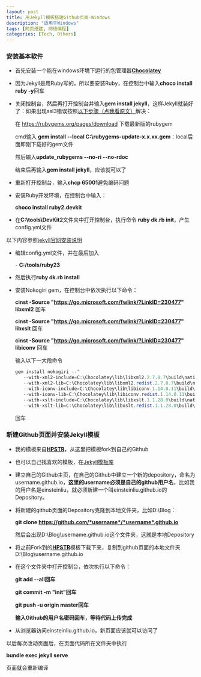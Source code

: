 ```yaml
---
layout: post
title: 用Jekyll模板搭建Github页面-Windows
description: "适用于Windows"
tags: [网页搭建, 网络编程]
categories: [Tech, Others]
---
```

### 安装基本软件

- 首先安装一个能在windows环境下运行的包管理器[**Chocolatey**](https://chocolatey.org/)

- 因为Jekyll是用Ruby写的，所以要安装Ruby，在控制台中输入**choco install ruby -y**回车

- 关闭控制台，然后再打开控制台并输入**gem install jekyll**，这样Jekyll就装好了：如果出现ssl3错误按照[以下步骤（点我看原文）](https://gist.github.com/luislavena/f064211759ee0f806c88)解决：

  在 https://rubygems.org/pages/download 下载最新版的rubygem

  cmd输入 **gem install --local C:\rubygems-update-x.x.xx.gem**：local后面即刚下载好的gem文件

  然后输入**update_rubygems --no-ri --no-rdoc**

  结束后再输入**gem install jekyll**，应该就可以了

- 重新打开控制台，输入**chcp 65001**避免编码问题

- 安装Ruby开发环境，在控制台中输入：

  **choco install ruby2.devkit**

- 在**C:\tools\DevKit2**文件夹中打开控制台，执行命令 **ruby dk.rb init**，产生config.yml文件


<!-- more -->

以下内容参照[jekyll官网安装说明](http://jekyllrb.com/docs/windows/#installation)

- 编辑config.yml文件，并在最后加入

  \-  **C:/tools/ruby23**

- 然后执行**ruby dk.rb install**

- 安装Nokogiri gem，在控制台中依次执行以下命令：

  **cinst -Source "https://go.microsoft.com/fwlink/?LinkID=230477" libxml2** 回车

  **cinst -Source "https://go.microsoft.com/fwlink/?LinkID=230477" libxslt** 回车

  **cinst -Source "https://go.microsoft.com/fwlink/?LinkID=230477" libiconv** 回车

  输入以下一大段命令

  ```powershell
  gem install nokogiri --^
     --with-xml2-include=C:\Chocolatey\lib\libxml2.2.7.8.7\build\native\include^
     --with-xml2-lib=C:\Chocolatey\lib\libxml2.redist.2.7.8.7\build\native\bin\v110\x64\Release\dynamic\cdecl^
     --with-iconv-include=C:\Chocolatey\lib\libiconv.1.14.0.11\build\native\include^
     --with-iconv-lib=C:\Chocolatey\lib\libiconv.redist.1.14.0.11\build\native\bin\v110\x64\Release\dynamic\cdecl^
     --with-xslt-include=C:\Chocolatey\lib\libxslt.1.1.28.0\build\native\include^
     --with-xslt-lib=C:\Chocolatey\lib\libxslt.redist.1.1.28.0\build\native\bin\v110\x64\Release\dynamic
  ```

   回车


### 新建Github页面并安装Jekyll模板

- 我的模板来自[**HPSTR**](https://github.com/mmistakes/hpstr-jekyll-theme)，从这里把模板fork到自己的Github

- 也可以自己找喜欢的模板，在[Jekyll模板库](http://jekyllthemes.org/)

- 建立自己的Github主页，在自己的Github中建立一个新的depository，命名为username.github.io，**这里的username必须是自己的github用户名**，比如我的用户名是einsteinliu，就必须新建一个叫einsteinliu.github.io的Depository。

- 将新建的github页面的Depository克隆到本地文件夹，比如D:\Blog：

  **git clone https://github.com/*username*/*username*.github.io**

  然后会出现D:\Blog\username.github.io这个文件夹，这就是本地Depository

- 将之前Fork到的[**HPSTR**](https://github.com/mmistakes/hpstr-jekyll-theme)模板下载下来，复制到github页面的本地文件夹D:\Blog\username.github.io

- 在这个文件夹中打开控制台，依次执行以下命令：

  **git add --all回车**

  **git commit -m "init"回车**

  **git push -u origin master回车**

  **输入Github的用户名密码回车，等待代码上传完成**

- 从浏览器访问einsteinliu.github.io，新页面应该就可以访问了


以后每次改动页面后，在页面代码所在文件夹中执行

**bundle exec jekyll serve**

页面就会重新编译

  ​

  ​

  ​

  ​


